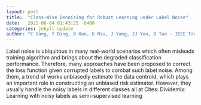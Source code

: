 ```yaml
---
layout: post
title:  "Class-Wise Denoising for Robust Learning under Label Noise"
date:   2022-06-04 01:43:25 -0400
categories: jekyll update
author: "C Gong, Y Ding, B Han, G Niu, J Yang, JJ You, D Tao - IEEE Transactions on , 2022"
---
```

Label noise is ubiquitous in many real-world scenarios which often misleads training algorithm and brings about the degraded classification performance. Therefore, many approaches have been proposed to correct the loss function given corrupted labels to combat such label noise. Among them, a trend of works unbiasedly estimate the data centroid, which plays an important role in constructing an unbiased risk estimator. However, they usually handle the noisy labels in different classes all at  Cites: Dividemix: Learning with noisy labels as semi-supervised learning